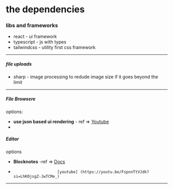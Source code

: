 # the dependencies

### libs and frameworks
- react - ui framework
- typescript - js with types
- tailwindcss - utility first css framework


---

##### file uploads 

- sharp - image processing to redude image size if it goes beyond the limit



---



##### File Browsere



options:
- **use json based ui rendering** - ref => [Youtube](https://youtu.be/MosLKXa0VOM?si=JHOwsoyyifXuk0r-)
- 

##### Editor

options
- **Blocknotes** -ref => [Docs](https://www.blocknotejs.org/docs)
-                        [youtube] (https://youtu.be/FspnnTtVJdk?si=LhKOjsgZ-JwTCMe_)


---

